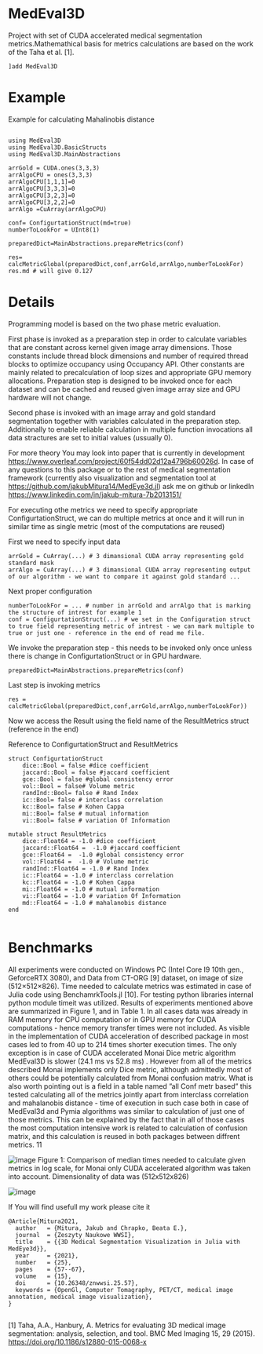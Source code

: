 # MedEval3D

Project with set of CUDA accelerated  medical segmentation metrics.Mathemathical basis for metrics calculations are based on the work of the Taha et al. [1].

```
]add MedEval3D
```

# Example

Example for calculating Mahalinobis distance
```

using MedEval3D
using MedEval3D.BasicStructs
using MedEval3D.MainAbstractions

arrGold = CUDA.ones(3,3,3)
arrAlgoCPU = ones(3,3,3)
arrAlgoCPU[1,1,1]=0
arrAlgoCPU[3,3,3]=0
arrAlgoCPU[3,2,3]=0
arrAlgoCPU[3,2,2]=0
arrAlgo =CuArray(arrAlgoCPU) 

conf= ConfigurtationStruct(md=true)
numberToLookFor = UInt8(1)

preparedDict=MainAbstractions.prepareMetrics(conf)

res= calcMetricGlobal(preparedDict,conf,arrGold,arrAlgo,numberToLookFor)
res.md # will give 0.127

```
# Details

Programming model is based on the two phase metric evaluation. 

First phase is invoked as a preparation step in order to calculate variables that are constant across kernel given image array dimensions. Those constants include thread block dimensions and number of required thread blocks to optimize occupancy using Occupancy API. Other constants are mainly related to precalculation of loop sizes and appropriate GPU memory allocations.  Preparation step is designed to be invoked once for each dataset and can be cached and reused given image array size and GPU hardware will not change.

Second phase is invoked with an image array and gold standard segmentation together with variables calculated in the preparation step. Additionally to enable reliable calculation in multiple function invocations all data stractures are set to initial values (ussually 0).

For more theory You may look into paper that is currently in development https://www.overleaf.com/project/60f54dd02d12a4796b60026d.
In case of any questions to this package or to the rest of medical segmentation framework (currently also visualization and segmentation tool at https://github.com/jakubMitura14/MedEye3d.jl) ask me on github or linkedIn https://www.linkedin.com/in/jakub-mitura-7b2013151/


For executing othe metrics we need to specify appropriate ConfigurtationStruct, we can do multiple metrics at once and it will run in similar time as single metric (most of the computations are reused)

First we need to specify input data
```
arrGold = CuArray(...) # 3 dimansional CUDA array representing gold standard mask 
arrAlgo = CuArray(...) # 3 dimansional CUDA array representing output of our algorithm - we want to compare it against gold standard ...
```

Next proper configuration
```
numberToLookFor = ... # number in arrGold and arrAlgo that is marking the structure of intrest for example 1 
conf = ConfigurtationStruct(...) # we set in the Configuration struct to true field representing metric of intrest - we can mark multiple to true or just one - reference in the end of read me file.
```
We invoke the preparation step - this needs to be invoked only once unless there is change in ConfigurtationStruct or in GPU hardware.

```
preparedDict=MainAbstractions.prepareMetrics(conf)
```
Last step is invoking metrics

```
res = calcMetricGlobal(preparedDict,conf,arrGold,arrAlgo,numberToLookFor))
```
Now we access the Result using the field name of the ResultMetrics struct (reference in the end)








Reference to ConfigurtationStruct and ResultMetrics
```
struct ConfigurtationStruct
    dice::Bool = false #dice coefficient
    jaccard::Bool = false #jaccard coefficient
    gce::Bool = false #global consistency error
    vol::Bool = false# Volume metric
    randInd::Bool= false # Rand Index 
    ic::Bool= false # interclass correlation
    kc::Bool= false # Kohen Cappa
    mi::Bool= false # mutual information
    vi::Bool= false # variation Of Information
    
mutable struct ResultMetrics
    dice::Float64 = -1.0 #dice coefficient
    jaccard::Float64 =  -1.0 #jaccard coefficient
    gce::Float64 =  -1.0 #global consistency error
    vol::Float64 =  -1.0 # Volume metric
    randInd::Float64 = -1.0 # Rand Index 
    ic::Float64 = -1.0 # interclass correlation
    kc::Float64 = -1.0 # Kohen Cappa
    mi::Float64 = -1.0 # mutual information
    vi::Float64 = -1.0 # variation Of Information
    md::Float64 = -1.0 # mahalanobis distance
end      
    
```
# Benchmarks 
All experiments were conducted on Windows PC (Intel Core I9 10th gen., GeforceRTX 3080),
and Data from CT-ORG [9] dataset, on image of size (512×512×826). Time needed to calculate
metrics was estimated in case of Julia code using BenchamrkTools.jl [10]. For testing python
libraries internal python module timeit was utilized. Results of experiments mentioned above
are summarized in Figure 1, and in Table 1. In all cases data was already in RAM memory for
CPU computation or in GPU memory for CUDA computations - hence memory transfer times
were not included.
As visible in the implementation of CUDA acceleration of described package in most cases
led to from 40 up to 214 times shorter execution times. The only exception is in case of CUDA
accelerated Monai Dice metric algorithm MedEval3D is slower (24.1 ms vs 52.8 ms) . However
from all of the metrics described Monai implements only Dice metric, although admittedly most
of others could be potentially calculated from Monai confusion matrix. What is also worth
pointing out is a field in a table named ”all Conf metr based” this tested calculating all of the
metrics jointly apart from interclass correlation and mahalanobis distance - time of execution
in such case both in case of MedEval3d and Pymia algorithms was similar to calculation of
just one of those metrics. This can be explained by the fact that in all of those cases the most
computation intensive work is related to calculation of confusion matrix, and this calculation is
reused in both packages between diffrent metrics.
11


![image](https://user-images.githubusercontent.com/53857487/159354927-8d4907f5-0137-4773-bc75-53134a76440e.png)
Figure 1: Comparison of median times needed to calculate given metrics in log scale,
for Monai only CUDA accelerated algorithm was taken into account. Dimensionality
of data was (512x512x826)



![image](https://user-images.githubusercontent.com/53857487/159355084-45608f86-89dd-4018-bca3-3eb3507f1109.png)


If You will find usefull my work please cite it

```
@Article{Mitura2021,
  author   = {Mitura, Jakub and Chrapko, Beata E.},
  journal  = {Zeszyty Naukowe WWSI},
  title    = {{3D Medical Segmentation Visualization in Julia with MedEye3d}},
  year     = {2021},
  number   = {25},
  pages    = {57--67},
  volume   = {15},
  doi      = {10.26348/znwwsi.25.57},
  keywords = {OpenGl, Computer Tomagraphy, PET/CT, medical image annotation, medical image visualization},
}


```




[1] Taha, A.A., Hanbury, A. Metrics for evaluating 3D medical image segmentation: analysis, selection, and tool. BMC Med Imaging 15, 29 (2015). https://doi.org/10.1186/s12880-015-0068-x


